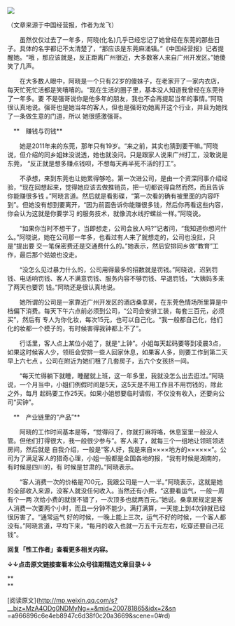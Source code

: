 ![](_resources/一位东莞「色情服务」者的自述image0.jpg)

（文章来源于中国经营报，作者为龙飞）  

　　虽然仅仅过去了一年多，阿晓(化名)几乎已经忘记了她曾经在东莞的那些日子。具体的名字都记不太清楚了，“那应该是东莞麻涌镇。”《中国经营报》记者提醒她。“哦
，那应该就是，反正距离广州很近，大多数客人来自广州开发区。”她傻笑了几声。

　　在大多数人眼中，阿晓是一个只有22岁的傻妹子，在老家开了一家内衣店，每天忙死忙活都是笑嘻嘻的。“现在生活的圈子里，基本没人知道我曾经在东莞待了一年多。要
不是强哥说你是他多年的朋友，我也不会再提起当年的事情。”阿晓很认真地说。强哥也是她当年的客人，但也是强哥劝她离开这个行业，并且为她找了一条做生意的门道，所以
她很感激强哥。

　**　赚钱与罚钱**

　　她是2011年来的东莞，那年只有19岁。“来之前，其实也猜到要干嘛。”阿晓说，但介绍的同乡姐妹没说透，她也就没问。只是跟家人说来广州打工，没敢说是东莞，
“反正就是想多赚点钱呗，不想每天再半死不活的打工”。

　　不承想，来到东莞也让她累得够呛。第一次进公司，是由一个资深同事介绍经验，“现在回想起来，觉得她应该去做推销员，把一切都说得自然而然，而且告诉你能赚很多钱
。”阿晓言道。然后就是看影碟，“第一次看的确有被里面的内容吓到”。但她没有想到要离开，“因为前面告诉你能赚很多钱，然后你再看这些内容，你会认为这就是你要学习
的服务技术，就像流水线拧螺丝一样。”阿晓说。

　　“如果你当时不想干了，当即想走，公司会放人吗?”记者问，“我知道你想问什么。”阿晓说，她在公司那一年多，也看过有人来了就想走的，公司也没拦，只是“提出要
交一笔保密费还是交通费什么的。”她表示，然后安排同乡做“教育”工作，最后那个姑娘也没走。

　　“没怎么见过暴力什么的，公司用得最多的招数就是罚钱。”阿晓说，迟到罚钱、电话响罚钱、客人不满意罚钱、服务内容不够罚钱、早退罚钱，“大姨妈多来了两天也要罚
钱。”阿晓还是很认真地说。

　　她所谓的公司是一家靠近广州开发区的酒店桑拿房，在东莞色情场所里算是中档偏下消费。每天下午六点前必须到公司，“公司会安排工装，每套三百元，必须买”，然后有
专人为你化妆，每次15元，也可以自己化。“我一般都自己化，他们化的妆都一个模子的，有时候害得我钟都上不了”。

　　行话里，客人点上某位小姐了，就是“上钟”。小姐每天起码要等到凌晨3点，如果这时候客人少，领班会安排一些人回家休息，如果客人多，则要工作到第二天早上六七点
。公司在附近为她们租了几套房子，五六个女孩挤一间。

　　“每天忙得躺下就睡，睡醒就上班，这一年多里，我就没怎么出去逛过。”阿晓说，一个月当中，小姐们例假时间是5天，这5天是不用工作且不用罚钱的，除此之外，每月
起码要工作25天。如果小姐想要临时请假，不仅没有收入，还要向公司“买钟”。

　**　产业链里的“产品”**

　　阿晓的工作时间基本是等，“觉得闷了，你就打麻将咯，休息室里一般没人管。但他们打得很大，我一般很少参与”。客人来了，就每三个一组地让领班领进房间，然后就是
自我介绍，一般是“客人好，我是来自××××地方的××××××”。公司为了满足客人的猎奇心理，小姐一般都是全国各地的报，“我有时候是湖南的，有时候是四川的，有
时候是甘肃的。”阿晓表示。

　　“客人消费一次的价格是700元，我跟公司是一人一半。”阿晓表示，这就是她的全部收入来源，没客人就没任何收入。当然还有小费，“这要看运气，一般一周有个一两
次给小费的就很不错了，一次顶多也就两百元。”她说。桑拿房规定是客人消费一次要两个小时，而且一分钟不能少。满打满算，一天能上到4次钟就已经很厉害了。“通常运气
好的时候，一晚上能上三次，运气不好的时候，一个客人都没有。”阿晓言道，平均下来，“每月的收入也就一万五千元左右，吃穿还要自己花钱”。

  

**回复「性工作者」查看更多相关内容。**

**↓↓点击原文链接查看本公众号往期精选文章目录↓↓**

**  
**

  

[阅读原文](http://mp.weixin.qq.com/s?__biz=MzA4ODg0NDMyNg==&mid=200781865&idx=2&sn
=a966896c6e4eb8947c6d38f0c20a3669&scene=0#rd)

